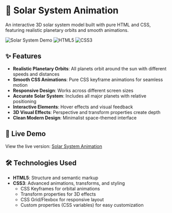 # 🌌 Solar System Animation

An interactive 3D solar system model built with pure HTML and CSS, featuring realistic planetary orbits and smooth animations.

![Solar System Demo](https://img.shields.io/badge/demo-live-brightgreen) ![HTML5](https://img.shields.io/badge/HTML5-E34F26?style=flat&logo=html5&logoColor=white) ![CSS3](https://img.shields.io/badge/CSS3-1572B6?style=flat&logo=css3&logoColor=white)

## ✨ Features

- **Realistic Planetary Orbits**: All planets orbit around the sun with different speeds and distances
- **Smooth CSS Animations**: Pure CSS keyframe animations for seamless motion
- **Responsive Design**: Works across different screen sizes
- **Accurate Solar System**: Includes all major planets with relative positioning
- **Interactive Elements**: Hover effects and visual feedback
- **3D Visual Effects**: Perspective and transform properties create depth
- **Clean Modern Design**: Minimalist space-themed interface

## 🚀 Live Demo

View the live version: [Solar System Animation](https://maternion.github.io/MaternionPlanetrayModel)

## 🛠️ Technologies Used

- **HTML5**: Structure and semantic markup
- **CSS3**: Advanced animations, transforms, and styling
  - CSS Keyframes for orbital animations
  - Transform properties for 3D effects
  - CSS Grid/Flexbox for responsive layout
  - Custom properties (CSS variables) for easy customization
